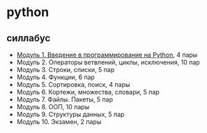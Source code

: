 # python

## силлабус

* [Модуль 1. Введение в программирование на Python](./module01), 4 пары     
* Модуль 2. Операторы ветвлений, циклы, исключения, 10 пар
* Модуль 3. Строки, списки, 5 пар
* Модуль 4. Функции, 6 пар
* Модуль 5. Сортировка, поиск, 4 пары
* Модуль 6. Кортежи, множества, словари, 5 пар
* Модуль 7. Файлы. Пакеты, 5 пар
* Модуль 8. ООП, 10 пары
* Модуль 9. Структуры данных, 5 пар
* Модуль 10. Экзамен, 2 пары
